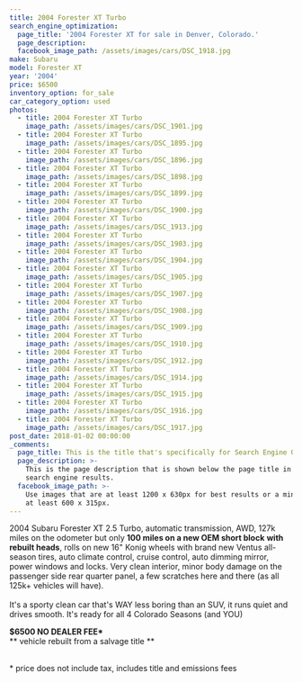 ```yaml
---
title: 2004 Forester XT Turbo
search_engine_optimization:
  page_title: '2004 Forester XT for sale in Denver, Colorado.'
  page_description:
  facebook_image_path: /assets/images/cars/DSC_1918.jpg
make: Subaru
model: Forester XT
year: '2004'
price: $6500
inventory_option: for_sale
car_category_option: used
photos:
  - title: 2004 Forester XT Turbo
    image_path: /assets/images/cars/DSC_1901.jpg
  - title: 2004 Forester XT Turbo
    image_path: /assets/images/cars/DSC_1895.jpg
  - title: 2004 Forester XT Turbo
    image_path: /assets/images/cars/DSC_1896.jpg
  - title: 2004 Forester XT Turbo
    image_path: /assets/images/cars/DSC_1898.jpg
  - title: 2004 Forester XT Turbo
    image_path: /assets/images/cars/DSC_1899.jpg
  - title: 2004 Forester XT Turbo
    image_path: /assets/images/cars/DSC_1900.jpg
  - title: 2004 Forester XT Turbo
    image_path: /assets/images/cars/DSC_1913.jpg
  - title: 2004 Forester XT Turbo
    image_path: /assets/images/cars/DSC_1903.jpg
  - title: 2004 Forester XT Turbo
    image_path: /assets/images/cars/DSC_1904.jpg
  - title: 2004 Forester XT Turbo
    image_path: /assets/images/cars/DSC_1905.jpg
  - title: 2004 Forester XT Turbo
    image_path: /assets/images/cars/DSC_1907.jpg
  - title: 2004 Forester XT Turbo
    image_path: /assets/images/cars/DSC_1908.jpg
  - title: 2004 Forester XT Turbo
    image_path: /assets/images/cars/DSC_1909.jpg
  - title: 2004 Forester XT Turbo
    image_path: /assets/images/cars/DSC_1910.jpg
  - title: 2004 Forester XT Turbo
    image_path: /assets/images/cars/DSC_1912.jpg
  - title: 2004 Forester XT Turbo
    image_path: /assets/images/cars/DSC_1914.jpg
  - title: 2004 Forester XT Turbo
    image_path: /assets/images/cars/DSC_1915.jpg
  - title: 2004 Forester XT Turbo
    image_path: /assets/images/cars/DSC_1916.jpg
  - title: 2004 Forester XT Turbo
    image_path: /assets/images/cars/DSC_1917.jpg
post_date: 2018-01-02 00:00:00
_comments:
  page_title: This is the title that's specifically for Search Engine Optimization.
  page_description: >-
    This is the page description that is shown below the page title in the
    search engine results.
  facebook_image_path: >-
    Use images that are at least 1200 x 630px for best results or a minimum of
    at least 600 x 315px.
---
```



<div><p>2004 Subaru Forester XT 2.5 Turbo, automatic transmission, AWD, 127k miles on the odometer but only <strong>100 miles on a new OEM short block</strong> <strong>with rebuilt heads</strong>, rolls on new 16" Konig wheels with brand new Ventus all-season tires, auto climate control, cruise control, auto dimming mirror, power windows and locks. Very clean interior, minor body damage on the passenger side rear quarter panel, a few scratches here and there (as all 125k+ vehicles will have).<br /><br />It's a sporty clean car that's WAY less boring than an SUV, it runs quiet and drives smooth. It's ready for all 4 Colorado Seasons (and YOU)</p><p><strong>$6500&nbsp;</strong><strong></strong><strong>NO DEALER FEE*</strong><br />** vehicle rebuilt from a salvage title **<br />&nbsp;</p><p>* price does not include tax, includes title and emissions fees</p></div>